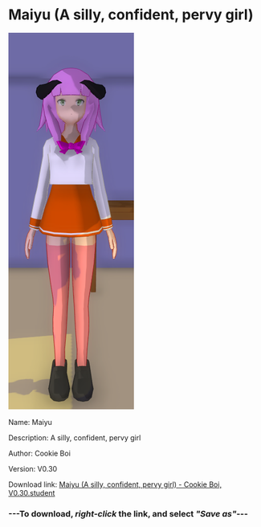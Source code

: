 # Maiyu (A silly, confident, pervy girl)

<img src = "https://raw.githubusercontent.com/Arbiter1223/Daigaku-Gurashi-Custom-Students/master/Students/Files/Maiyu%20(A%20silly%2C%20confident%2C%20pervy%20girl).png">

Name: Maiyu

Description: A silly, confident, pervy girl

Author: Cookie Boi

Version: V0.30

Download link: <a href="https://raw.githubusercontent.com/Arbiter1223/Daigaku-Gurashi-Custom-Students/master/Students/Files/Maiyu%20(A%20silly%2C%20confident%2C%20pervy%20girl)%20-%20Cookie%20Boi%2C%20V0.30.student">Maiyu (A silly, confident, pervy girl) - Cookie Boi, V0.30.student</a>

### ---**To download, _right-click_ the link, and select _"Save as"_**---
